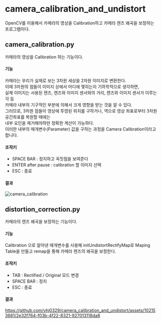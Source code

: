 # camera_calibration_and_undistort
OpenCV를 이용해서 카메라의 영상을 Calibration하고 카메라 렌즈 왜곡을 보정하는 프로그램이다.

## camera_calibration.py
카메라의 영상을 Calibration 하는 기능이다.

#### 기능
카메라는 우리가 실제로 보는 3차원 세상을 2차원 이미지로 변환한다.  
이때 3차원의 점들이 이미지 상에서 어디에 맺히는지 기하학적으로 생각하면,  
실제 이미지는 사용된 렌즈, 렌즈와 이미지 센서와의 거리, 렌즈와 이미지 센서가 이루는 각 등  
카메라 내부의 기구적인 부분에 의해서 크게 영향을 받는 것을 알 수 있다.  
그러므로, 3차원 점들이 영상에 투영된 위치를 구하거나, 역으로 영상 좌표로부터 3차원 공간좌표를 복원할 때에는  
내부 요인을 제거해야하만 정확한 계산이 가능하다.  
이러한 내부의 매개변수(Parameter) 값을 구하는 과정을 Camera Calibration이라고 합니다.

#### 조작키
- SPACE BAR : 정지하고 꼭짓점을 보여준다
- ENTER after pause : calibration 할 이미지 선택
- ESC : 종료

#### 결과
![camera_calibration](https://github.com/yhj0329/camera_calibration_and_undistort/assets/102153681/4102c0e7-8dce-4f4e-bc24-86c278d947d0)

## distortion_correction.py
카메라의 렌즈 왜곡을 보정하는 기능이다.

#### 기능
Calibration 으로 알아낸 매개변수를 사용해 initUndistortRectifyMap로 Maping Table을 만들고 remap을 통해 카메라 렌즈의 왜곡을 보정한다.

#### 조작키
- TAB : Rectified / Original 모드 변경
- SPACE BAR : 정지
- ESC : 종료

#### 결과
https://github.com/yhj0329/camera_calibration_and_undistort/assets/102153681/2e32f764-f03b-4f22-8321-927013118da8

